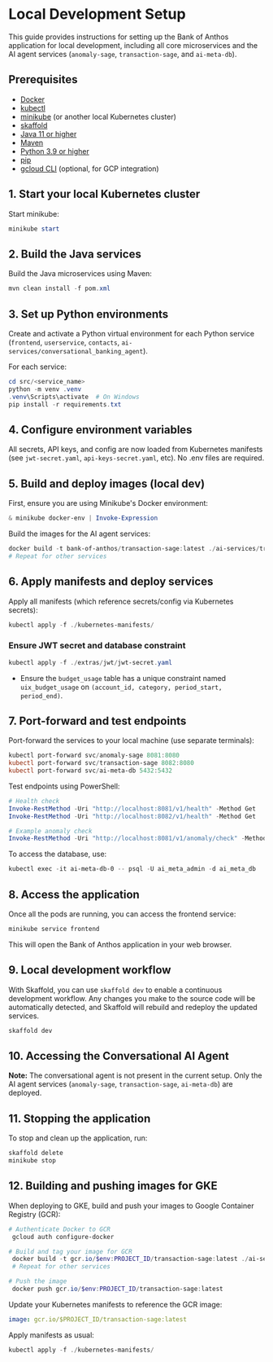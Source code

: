 # Local Development Setup

This guide provides instructions for setting up the Bank of Anthos application for local development, including all core microservices and the AI agent services (`anomaly-sage`, `transaction-sage`, and `ai-meta-db`).

## Prerequisites

- [Docker](https://docs.docker.com/get-docker/)
- [kubectl](https://kubernetes.io/docs/tasks/tools/install-kubectl/)
- [minikube](https://minikube.sigs.k8s.io/docs/start/) (or another local Kubernetes cluster)
- [skaffold](https://skaffold.dev/docs/install/)
- [Java 11 or higher](https://www.oracle.com/java/technologies/javase-jdk11-downloads.html)
- [Maven](https://maven.apache.org/install.html)
- [Python 3.9 or higher](https://www.python.org/downloads/)
- [pip](https://pip.pypa.io/en/stable/installation/)
- [gcloud CLI](https://cloud.google.com/sdk/gcloud) (optional, for GCP integration)

## 1. Start your local Kubernetes cluster

Start minikube:
```powershell
minikube start
```

## 2. Build the Java services

Build the Java microservices using Maven:
```powershell
mvn clean install -f pom.xml
```

## 3. Set up Python environments

Create and activate a Python virtual environment for each Python service (`frontend`, `userservice`, `contacts`, `ai-services/conversational_banking_agent`).

For each service:
```powershell
cd src/<service_name>
python -m venv .venv
.venv\Scripts\activate  # On Windows
pip install -r requirements.txt
```

## 4. Configure environment variables

All secrets, API keys, and config are now loaded from Kubernetes manifests (see `jwt-secret.yaml`, `api-keys-secret.yaml`, etc). No .env files are required.

## 5. Build and deploy images (local dev)

First, ensure you are using Minikube's Docker environment:
```powershell
& minikube docker-env | Invoke-Expression
```

Build the images for the AI agent services:
```powershell
docker build -t bank-of-anthos/transaction-sage:latest ./ai-services/transaction-sage
# Repeat for other services
```

## 6. Apply manifests and deploy services

Apply all manifests (which reference secrets/config via Kubernetes secrets):
```powershell
kubectl apply -f ./kubernetes-manifests/
```

### Ensure JWT secret and database constraint
```powershell
kubectl apply -f ./extras/jwt/jwt-secret.yaml
```
- Ensure the `budget_usage` table has a unique constraint named `uix_budget_usage` on `(account_id, category, period_start, period_end)`.

## 7. Port-forward and test endpoints

Port-forward the services to your local machine (use separate terminals):
```powershell
kubectl port-forward svc/anomaly-sage 8081:8080
kubectl port-forward svc/transaction-sage 8082:8080
kubectl port-forward svc/ai-meta-db 5432:5432
```

Test endpoints using PowerShell:
```powershell
# Health check
Invoke-RestMethod -Uri "http://localhost:8081/v1/health" -Method Get
Invoke-RestMethod -Uri "http://localhost:8082/v1/health" -Method Get

# Example anomaly check
Invoke-RestMethod -Uri "http://localhost:8081/v1/anomaly/check" -Method Post -Body '{"transaction_id":123,"account_id":"A123456789","amount_cents":1000,"recipient":"B987654321"}' -ContentType "application/json" -Headers @{ "X-Correlation-ID" = "test-corr-id" }
```

To access the database, use:
```powershell
kubectl exec -it ai-meta-db-0 -- psql -U ai_meta_admin -d ai_meta_db
```

## 8. Access the application

Once all the pods are running, you can access the frontend service:
```powershell
minikube service frontend
```
This will open the Bank of Anthos application in your web browser.

## 9. Local development workflow

With Skaffold, you can use `skaffold dev` to enable a continuous development workflow. Any changes you make to the source code will be automatically detected, and Skaffold will rebuild and redeploy the updated services.

```powershell
skaffold dev
```

## 10. Accessing the Conversational AI Agent

**Note:** The conversational agent is not present in the current setup. Only the AI agent services (`anomaly-sage`, `transaction-sage`, `ai-meta-db`) are deployed.

## 11. Stopping the application

To stop and clean up the application, run:
```powershell
skaffold delete
minikube stop
```

## 12. Building and pushing images for GKE

When deploying to GKE, build and push your images to Google Container Registry (GCR):

```powershell
# Authenticate Docker to GCR
 gcloud auth configure-docker

# Build and tag your image for GCR
 docker build -t gcr.io/$env:PROJECT_ID/transaction-sage:latest ./ai-services/transaction-sage
 # Repeat for other services

# Push the image
 docker push gcr.io/$env:PROJECT_ID/transaction-sage:latest
```

Update your Kubernetes manifests to reference the GCR image:
```yaml
image: gcr.io/$PROJECT_ID/transaction-sage:latest
```

Apply manifests as usual:
```powershell
kubectl apply -f ./kubernetes-manifests/
```
